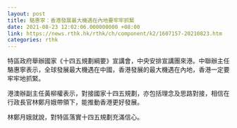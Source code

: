 ```yaml
---
layout: post
title: 駱惠寧：香港發展最大機遇在內地要牢牢抓緊
date: 2021-08-23 12:02:06.000000000 +08:00
link: https://news.rthk.hk/rthk/ch/component/k2/1607157-20210823.htm
categories: rthk
---
```


特區政府舉辦國家《十四五規劃綱要》宣講會，中央安排宣講團來港。中聯辦主任駱惠寧表示，全球發展最大機遇在中國，香港發展的最大機遇在內地，香港一定要牢牢地抓緊。

港澳辦副主任黃柳權表示，對接國家十四五規劃，亦包括理念及思路對接，相信在行政長官林鄭月娥帶領下，能推動香港更好發展。

林鄭月娥就說，對特區落實十四五規劃充滿信心。
